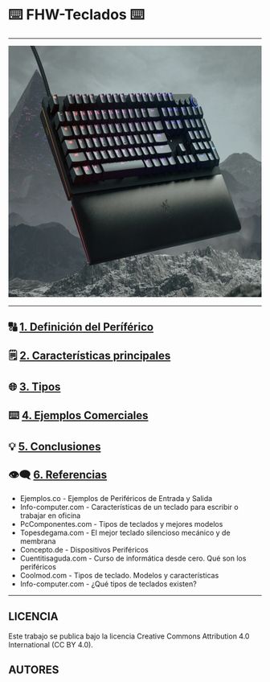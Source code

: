 # ⌨️ FHW-Teclados ⌨️

---
<img src="img/razer.webp" alt="razer" width="1050" height="500">

---

## 🔠 [1. Definición del Períférico](descripcion.md)

## 🗒️ [2. Características principales](caracteristicas.md)

## 🌐 [3. Tipos](tipos.md)

## ⌨️ [4. Ejemplos Comerciales](ejemplos_comerciales.md)

## 💡 [5. Conclusiones](conclusiones.md)

## 👁️‍🗨️ [6. Referencias](referencias.md)
- Ejemplos.co - Ejemplos de Periféricos de Entrada y Salida
- Info-computer.com - Características de un teclado para escribir o trabajar en oficina
- PcComponentes.com - Tipos de teclados y mejores modelos
- Topesdegama.com - El mejor teclado silencioso mecánico y de membrana
- Concepto.de - Dispositivos Periféricos
- Cuentitisaguda.com - Curso de informática desde cero. Qué son los periféricos
- Coolmod.com - Tipos de teclado. Modelos y características
- Info-computer.com - ¿Qué tipos de teclados existen?

---
## LICENCIA
Este trabajo se publica bajo la licencia Creative Commons Attribution 4.0 International (CC BY 4.0).

## AUTORES
